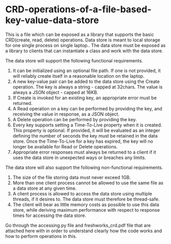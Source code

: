 # CRD-operations-of-a-file-based-key-value-data-store
This is a file which can be exposed as a library that supports the basic CRD(create, read, delete) operations. Data store is meant to local storage for one single process on single laptop.. The data store must be exposed as a library to clients that can instantiate a class and work
with the data store.


The data store will support the following functional requirements.
1. It can be initialized using an optional file path. If one is not provided, it will reliably
create itself in a reasonable location on the laptop.
2. A new key-value pair can be added to the data store using the Create operation. The key
is always a string - capped at 32chars. The value is always a JSON object - capped at
16KB.
3. If Create is invoked for an existing key, an appropriate error must be returned.
4. A Read operation on a key can be performed by providing the key, and receiving the
value in response, as a JSON object.
5. A Delete operation can be performed by providing the key.
6. Every key supports setting a Time-To-Live property when it is created. This property is
optional. If provided, it will be evaluated as an integer defining the number of seconds
the key must be retained in the data store. Once the Time-To-Live for a key has expired,
the key will no longer be available for Read or Delete operations.
7. Appropriate error responses must always be returned to a client if it uses the data store in
unexpected ways or breaches any limits.

The data store will also support the following non-functional requirements.
1. The size of the file storing data must never exceed 1GB.
2. More than one client process cannot be allowed to use the same file as a data store at any
given time.
3. A client process is allowed to access the data store using multiple threads, if it desires to.
The data store must therefore be thread-safe.
4. The client will bear as little memory costs as possible to use this data store, while
deriving maximum performance with respect to response times for accessing the data
store.


Go through the accessing.py file and freshworks_crd.pdf file that are attached here with in order to understand clearly how 
the code works and how to perform operations in this. 
